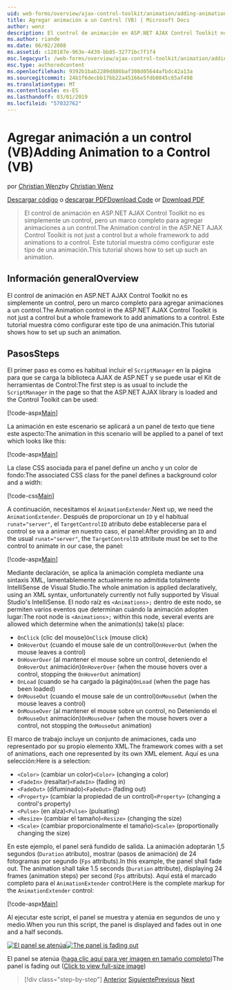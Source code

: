 ```yaml
---
uid: web-forms/overview/ajax-control-toolkit/animation/adding-animation-to-a-control-vb
title: Agregar animación a un Control (VB) | Microsoft Docs
author: wenz
description: El control de animación en ASP.NET AJAX Control Toolkit no es simplemente un control, pero un marco completo para agregar animaciones a un control. Este tutorial se muestra cómo...
ms.author: riande
ms.date: 06/02/2008
ms.assetid: c120187e-963e-4439-bb85-32771bc7f1f4
msc.legacyurl: /web-forms/overview/ajax-control-toolkit/animation/adding-animation-to-a-control-vb
msc.type: authoredcontent
ms.openlocfilehash: 9392b1bab2289d886baf308d05644afbdc42a13a
ms.sourcegitcommit: 24b1f6decbb17bb22a45166e5fdb0845c65af498
ms.translationtype: MT
ms.contentlocale: es-ES
ms.lasthandoff: 03/01/2019
ms.locfileid: "57032762"
---
```

<a name="adding-animation-to-a-control-vb"></a><span data-ttu-id="367e4-104">Agregar animación a un control (VB)</span><span class="sxs-lookup"><span data-stu-id="367e4-104">Adding Animation to a Control (VB)</span></span>
====================
<span data-ttu-id="367e4-105">por [Christian Wenz](https://github.com/wenz)</span><span class="sxs-lookup"><span data-stu-id="367e4-105">by [Christian Wenz](https://github.com/wenz)</span></span>

<span data-ttu-id="367e4-106">[Descargar código](http://download.microsoft.com/download/f/9/a/f9a26acd-8df4-4484-8a18-199e4598f411/Animation1.vb.zip) o [descargar PDF](http://download.microsoft.com/download/6/7/1/6718d452-ff89-4d3f-a90e-c74ec2d636a3/animation1VB.pdf)</span><span class="sxs-lookup"><span data-stu-id="367e4-106">[Download Code](http://download.microsoft.com/download/f/9/a/f9a26acd-8df4-4484-8a18-199e4598f411/Animation1.vb.zip) or [Download PDF](http://download.microsoft.com/download/6/7/1/6718d452-ff89-4d3f-a90e-c74ec2d636a3/animation1VB.pdf)</span></span>

> <span data-ttu-id="367e4-107">El control de animación en ASP.NET AJAX Control Toolkit no es simplemente un control, pero un marco completo para agregar animaciones a un control.</span><span class="sxs-lookup"><span data-stu-id="367e4-107">The Animation control in the ASP.NET AJAX Control Toolkit is not just a control but a whole framework to add animations to a control.</span></span> <span data-ttu-id="367e4-108">Este tutorial muestra cómo configurar este tipo de una animación.</span><span class="sxs-lookup"><span data-stu-id="367e4-108">This tutorial shows how to set up such an animation.</span></span>


## <a name="overview"></a><span data-ttu-id="367e4-109">Información general</span><span class="sxs-lookup"><span data-stu-id="367e4-109">Overview</span></span>

<span data-ttu-id="367e4-110">El control de animación en ASP.NET AJAX Control Toolkit no es simplemente un control, pero un marco completo para agregar animaciones a un control.</span><span class="sxs-lookup"><span data-stu-id="367e4-110">The Animation control in the ASP.NET AJAX Control Toolkit is not just a control but a whole framework to add animations to a control.</span></span> <span data-ttu-id="367e4-111">Este tutorial muestra cómo configurar este tipo de una animación.</span><span class="sxs-lookup"><span data-stu-id="367e4-111">This tutorial shows how to set up such an animation.</span></span>

## <a name="steps"></a><span data-ttu-id="367e4-112">Pasos</span><span class="sxs-lookup"><span data-stu-id="367e4-112">Steps</span></span>

<span data-ttu-id="367e4-113">El primer paso es como es habitual incluir el `ScriptManager` en la página para que se carga la biblioteca AJAX de ASP.NET y se puede usar el Kit de herramientas de Control:</span><span class="sxs-lookup"><span data-stu-id="367e4-113">The first step is as usual to include the `ScriptManager` in the page so that the ASP.NET AJAX library is loaded and the Control Toolkit can be used:</span></span>

[!code-aspx[Main](adding-animation-to-a-control-vb/samples/sample1.aspx)]

<span data-ttu-id="367e4-114">La animación en este escenario se aplicará a un panel de texto que tiene este aspecto:</span><span class="sxs-lookup"><span data-stu-id="367e4-114">The animation in this scenario will be applied to a panel of text which looks like this:</span></span>

[!code-aspx[Main](adding-animation-to-a-control-vb/samples/sample2.aspx)]

<span data-ttu-id="367e4-115">La clase CSS asociada para el panel define un ancho y un color de fondo:</span><span class="sxs-lookup"><span data-stu-id="367e4-115">The associated CSS class for the panel defines a background color and a width:</span></span>

[!code-css[Main](adding-animation-to-a-control-vb/samples/sample3.css)]

<span data-ttu-id="367e4-116">A continuación, necesitamos el `AnimationExtender`.</span><span class="sxs-lookup"><span data-stu-id="367e4-116">Next up, we need the `AnimationExtender`.</span></span> <span data-ttu-id="367e4-117">Después de proporcionar un `ID` y el habitual `runat="server"`, el `TargetControlID` atributo debe establecerse para el control se va a animar en nuestro caso, el panel:</span><span class="sxs-lookup"><span data-stu-id="367e4-117">After providing an `ID` and the usual `runat="server"`, the `TargetControlID` attribute must be set to the control to animate in our case, the panel:</span></span>

[!code-aspx[Main](adding-animation-to-a-control-vb/samples/sample4.aspx)]

<span data-ttu-id="367e4-118">Mediante declaración, se aplica la animación completa mediante una sintaxis XML, lamentablemente actualmente no admitida totalmente IntelliSense de Visual Studio.</span><span class="sxs-lookup"><span data-stu-id="367e4-118">The whole animation is applied declaratively, using an XML syntax, unfortunately currently not fully supported by Visual Studio's IntelliSense.</span></span> <span data-ttu-id="367e4-119">El nodo raíz es `<Animations>;` dentro de este nodo, se permiten varios eventos que determinan cuándo la animación adopten lugar:</span><span class="sxs-lookup"><span data-stu-id="367e4-119">The root node is `<Animations>;` within this node, several events are allowed which determine when the animation(s) take(s) place:</span></span>

- <span data-ttu-id="367e4-120">`OnClick` (clic del mouse)</span><span class="sxs-lookup"><span data-stu-id="367e4-120">`OnClick` (mouse click)</span></span>
- <span data-ttu-id="367e4-121">`OnHoverOut` (cuando el mouse sale de un control)</span><span class="sxs-lookup"><span data-stu-id="367e4-121">`OnHoverOut` (when the mouse leaves a control)</span></span>
- <span data-ttu-id="367e4-122">`OnHoverOver` (al mantener el mouse sobre un control, deteniendo el `OnHoverOut` animación)</span><span class="sxs-lookup"><span data-stu-id="367e4-122">`OnHoverOver` (when the mouse hovers over a control, stopping the `OnHoverOut` animation)</span></span>
- <span data-ttu-id="367e4-123">`OnLoad` (cuando se ha cargado la página)</span><span class="sxs-lookup"><span data-stu-id="367e4-123">`OnLoad` (when the page has been loaded)</span></span>
- <span data-ttu-id="367e4-124">`OnMouseOut` (cuando el mouse sale de un control)</span><span class="sxs-lookup"><span data-stu-id="367e4-124">`OnMouseOut` (when the mouse leaves a control)</span></span>
- <span data-ttu-id="367e4-125">`OnMouseOver` (al mantener el mouse sobre un control, no Deteniendo el `OnMouseOut` animación)</span><span class="sxs-lookup"><span data-stu-id="367e4-125">`OnMouseOver` (when the mouse hovers over a control, not stopping the `OnMouseOut` animation)</span></span>

<span data-ttu-id="367e4-126">El marco de trabajo incluye un conjunto de animaciones, cada uno representado por su propio elemento XML.</span><span class="sxs-lookup"><span data-stu-id="367e4-126">The framework comes with a set of animations, each one represented by its own XML element.</span></span> <span data-ttu-id="367e4-127">Aquí es una selección:</span><span class="sxs-lookup"><span data-stu-id="367e4-127">Here is a selection:</span></span>

- <span data-ttu-id="367e4-128">`<Color>` (cambiar un color)</span><span class="sxs-lookup"><span data-stu-id="367e4-128">`<Color>` (changing a color)</span></span>
- <span data-ttu-id="367e4-129">`<FadeIn>` (resaltar)</span><span class="sxs-lookup"><span data-stu-id="367e4-129">`<FadeIn>` (fading in)</span></span>
- <span data-ttu-id="367e4-130">`<FadeOut>` (difuminado)</span><span class="sxs-lookup"><span data-stu-id="367e4-130">`<FadeOut>` (fading out)</span></span>
- <span data-ttu-id="367e4-131">`<Property>` (cambiar la propiedad de un control)</span><span class="sxs-lookup"><span data-stu-id="367e4-131">`<Property>` (changing a control's property)</span></span>
- <span data-ttu-id="367e4-132">`<Pulse>` (en alza)</span><span class="sxs-lookup"><span data-stu-id="367e4-132">`<Pulse>` (pulsating)</span></span>
- <span data-ttu-id="367e4-133">`<Resize>` (cambiar el tamaño)</span><span class="sxs-lookup"><span data-stu-id="367e4-133">`<Resize>` (changing the size)</span></span>
- <span data-ttu-id="367e4-134">`<Scale>` (cambiar proporcionalmente el tamaño)</span><span class="sxs-lookup"><span data-stu-id="367e4-134">`<Scale>` (proportionally changing the size)</span></span>

<span data-ttu-id="367e4-135">En este ejemplo, el panel será fundido de salida. La animación adoptarán 1,5 segundos (`Duration` atributo), mostrar (pasos de animación) de 24 fotogramas por segundo (`Fps` attributs).</span><span class="sxs-lookup"><span data-stu-id="367e4-135">In this example, the panel shall fade out. The animation shall take 1.5 seconds (`Duration` attribute), displaying 24 frames (animation steps) per second (`Fps` attributs).</span></span> <span data-ttu-id="367e4-136">Aquí está el marcado completo para el `AnimationExtender` control:</span><span class="sxs-lookup"><span data-stu-id="367e4-136">Here is the complete markup for the `AnimationExtender` control:</span></span>

[!code-aspx[Main](adding-animation-to-a-control-vb/samples/sample5.aspx)]

<span data-ttu-id="367e4-137">Al ejecutar este script, el panel se muestra y atenúa en segundos de uno y medio.</span><span class="sxs-lookup"><span data-stu-id="367e4-137">When you run this script, the panel is displayed and fades out in one and a half seconds.</span></span>


<span data-ttu-id="367e4-138">[![El panel se atenúa](adding-animation-to-a-control-vb/_static/image2.png)](adding-animation-to-a-control-vb/_static/image1.png)</span><span class="sxs-lookup"><span data-stu-id="367e4-138">[![The panel is fading out](adding-animation-to-a-control-vb/_static/image2.png)](adding-animation-to-a-control-vb/_static/image1.png)</span></span>

<span data-ttu-id="367e4-139">El panel se atenúa ([haga clic aquí para ver imagen en tamaño completo](adding-animation-to-a-control-vb/_static/image3.png))</span><span class="sxs-lookup"><span data-stu-id="367e4-139">The panel is fading out ([Click to view full-size image](adding-animation-to-a-control-vb/_static/image3.png))</span></span>

> [!div class="step-by-step"]
> <span data-ttu-id="367e4-140">[Anterior](dynamically-controlling-updatepanel-animations-cs.md)
> [Siguiente](executing-several-animations-at-the-same-time-vb.md)</span><span class="sxs-lookup"><span data-stu-id="367e4-140">[Previous](dynamically-controlling-updatepanel-animations-cs.md)
[Next](executing-several-animations-at-the-same-time-vb.md)</span></span>
